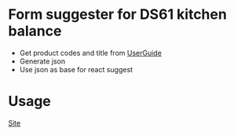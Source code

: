 # Form suggester for DS61 kitchen balance

* Get product codes and title from [UserGuide](http://www.beurer-russia.ru/i/product_f/351_1.pdf)
* Generate json
* Use json as base for react suggest

# Usage
[Site](https://erliz.github.io/DS61-food-searcher/)
